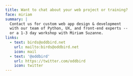 ```yaml
---
title: Want to chat about your web project or training?
face: miriam
summary: |
  Contact us for custom web app design & development
  with our team of Python, UX, and front-end experts --
  or a 1-3 day workshop with Miriam Suzanne.
links:
  - text: birds@oddbird.net
    url: mailto:birds@oddbird.net
    icon: mail
  - text: '@oddbird'
    url: https://twitter.com/oddbird
    icon: twitter
---
```

